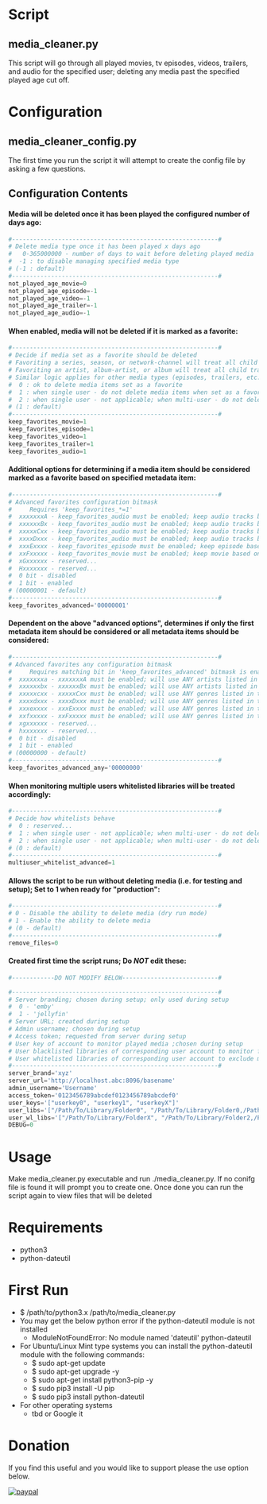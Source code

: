 # Script
## media_cleaner.py
This script will go through all played movies, tv episodes, videos, trailers, and audio for the specified user; deleting any media past the specified played age cut off.

# Configuration
## media_cleaner_config.py
The first time you run the script it will attempt to create the config file by asking a few questions.

## Configuration Contents
#### Media will be deleted once it has been played the configured number of days ago:
```python
#----------------------------------------------------------#
# Delete media type once it has been played x days ago
#   0-365000000 - number of days to wait before deleting played media
#  -1 : to disable managing specified media type
# (-1 : default)
#----------------------------------------------------------#
not_played_age_movie=0
not_played_age_episode=-1
not_played_age_video=-1
not_played_age_trailer=-1
not_played_age_audio=-1
```
#### When enabled, media will not be deleted if it is marked as a favorite:
```python
#----------------------------------------------------------#
# Decide if media set as a favorite should be deleted
# Favoriting a series, season, or network-channel will treat all child episodes as if they are favorites
# Favoriting an artist, album-artist, or album will treat all child tracks as if they are favorites
# Similar logic applies for other media types (episodes, trailers, etc...)
#  0 : ok to delete media items set as a favorite
#  1 : when single user - do not delete media items when set as a favorite; when multi-user - do not delete media item when all monitored users have set it as a favorite
#  2 : when single user - not applicable; when multi-user - do not delete media item when any monitored users have it set as a favorite
# (1 : default)
#----------------------------------------------------------#
keep_favorites_movie=1
keep_favorites_episode=1
keep_favorites_video=1
keep_favorites_trailer=1
keep_favorites_audio=1
```
#### Additional options for determining if a media item should be considered marked as a favorite based on specified metadata item:
```python
#----------------------------------------------------------#
# Advanced favorites configuration bitmask
#     Requires 'keep_favorites_*=1'
#  xxxxxxxA - keep_favorites_audio must be enabled; keep audio tracks based on if the FIRST artist listed in the track's 'artist' metadata is favorited
#  xxxxxxBx - keep_favorites_audio must be enabled; keep audio tracks based on if the FIRST artist listed in the tracks's 'album artist' metadata is favorited
#  xxxxxCxx - keep_favorites_audio must be enabled; keep audio tracks based on if the FIRST genre listed in the tracks's metadata is favorited
#  xxxxDxxx - keep_favorites_audio must be enabled; keep audio tracks based on if the FIRST genre listed in the album's metadata is favorited
#  xxxExxxx - keep_favorites_episode must be enabled; keep episode based on if the FIRST genre listed in the series' metadata is favorited
#  xxFxxxxx - keep_favorites_movie must be enabled; keep movie based on if the FIRST genre listed in the movie's metadata is favorited
#  xGxxxxxx - reserved...
#  Hxxxxxxx - reserved...
#  0 bit - disabled
#  1 bit - enabled
# (00000001 - default)
#----------------------------------------------------------#
keep_favorites_advanced='00000001'
```
#### Dependent on the above "advanced options", determines if only the first metadata item should be considered or all metadata items should be considered:
```python
#----------------------------------------------------------#
# Advanced favorites any configuration bitmask
#     Requires matching bit in 'keep_favorites_advanced' bitmask is enabled
#  xxxxxxxa - xxxxxxxA must be enabled; will use ANY artists listed in the track's 'artist' metadata
#  xxxxxxbx - xxxxxxBx must be enabled; will use ANY artists listed in the track's 'album artist' metadata
#  xxxxxcxx - xxxxxCxx must be enabled; will use ANY genres listed in the track's metadata
#  xxxxdxxx - xxxxDxxx must be enabled; will use ANY genres listed in the album's metadata
#  xxxexxxx - xxxExxxx must be enabled; will use ANY genres listed in the series' metadata
#  xxfxxxxx - xxFxxxxx must be enabled; will use ANY genres listed in the movie's metadata
#  xgxxxxxx - reserved...
#  hxxxxxxx - reserved...
#  0 bit - disabled
#  1 bit - enabled
# (00000000 - default)
#----------------------------------------------------------#
keep_favorites_advanced_any='00000000'
```
#### When monitoring multiple users whitelisted libraries will be treated accordingly:
```python
#----------------------------------------------------------#
# Decide how whitelists behave
#  0 : reserved...
#  1 : when single user - not applicable; when multi-user - do not delete media item when all monitored users have the parent library whitelisted
#  2 : when single user - not applicable; when multi-user - do not delete media item when any monitored users have the parent library whitelisted
# (0 : default)
#----------------------------------------------------------#
multiuser_whitelist_advanced=1
```
#### Allows the script to be run without deleting media (i.e. for testing and setup); Set to 1 when ready for "production":
```python
#----------------------------------------------------------#
# 0 - Disable the ability to delete media (dry run mode)
# 1 - Enable the ability to delete media
# (0 - default)
#----------------------------------------------------------#
remove_files=0
```
#### Created first time the script runs; Do **_NOT_** edit these:
```python
#------------DO NOT MODIFY BELOW---------------------------#

#----------------------------------------------------------#
# Server branding; chosen during setup; only used during setup
#  0 - 'emby'
#  1 - 'jellyfin'
# Server URL; created during setup
# Admin username; chosen during setup
# Access token; requested from server during setup
# User key of account to monitor played media ;chosen during setup
# User blacklisted libraries of corresponding user account to monitor for played media items; chosen during setup
# User whitelisted libraries of corresponding user account to exclude monitoring for played media items; chosen during setup
#----------------------------------------------------------#
server_brand='xyz'
server_url='http://localhost.abc:8096/basename'
admin_username='Username'
access_token='0123456789abcdef0123456789abcdef0'
user_keys='["userkey0", "userkey1", "userkeyX"]'
user_libs='["/Path/To/Library/Folder0", "/Path/To/Library/Folder0,/Path/To/Library/Folder1", "/Path/To/Library/Folder1,/Path/To/Library/FolderX"]'
user_wl_libs='["/Path/To/Library/FolderX", "/Path/To/Library/Folder2,/Path/To/Library/Folder3", "/Path/To/Library/Folder1,/Path/To/Library/FolderX"]'
DEBUG=0
```

# Usage
Make media_cleaner.py executable and run ./media_cleaner.py.  If no conifg file is found it will prompt you to create one.  Once done you can run the script again to view files that will be deleted

# Requirements
* python3
* python-dateutil

# First Run
* $ /path/to/python3.x /path/to/media_cleaner.py
* You may get the below python error if the python-dateutil module is not installed
   - ModuleNotFoundError: No module named 'dateutil' python-dateutil
* For Ubuntu/Linux Mint type systems you can install the python-dateutil module with the following commands:
   - $ sudo apt-get update
   - $ sudo apt-get upgrade -y
   - $ sudo apt-get install python3-pip -y
   - $ sudo pip3 install -U pip
   - $ sudo pip3 install python-dateutil
* For other operating systems
   - tbd or Google it

# Donation
If you find this useful and you would like to support please the use option below.

[![paypal](https://www.paypalobjects.com/en_US/i/btn/btn_donateCC_LG.gif)](https://www.paypal.com/cgi-bin/webscr?cmd=_donations&business=jason%2ep%2eclara%40gmail%2ecom&lc=CA&item_name=Jason%20Clara&currency_code=USD&bn=PP%2dDonationsBF%3abtn_donateCC_LG%2egif%3aNonHosted)
